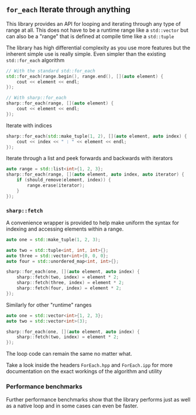 `for_each` Iterate through anything
----------

This library provides an API for looping and iterating through any type of
range at all.  This does not have to be a runtime range like a `std::vector`
but can also be a "range" that is defined at compile time like a `std::tuple`

The library has high differential complexity as you use more features but the
inherent simple use is really simple.  Even simpler than the existing
`std::for_each` algorithm

```c++
// With the standard std::for_each
std::for_each(range.begin(), range.end(), [](auto element) {
    cout << element << endl;
});

// With sharp::for_each
sharp::for_each(range, [](auto element) {
    cout << element << endl;
});
```

Iterate with indices

```c++
sharp::for_each(std::make_tuple(1, 2), [](auto element, auto index) {
    cout << index << " : " << element << endl;
});
```

Iterate through a list and peek forwards and backwards with iterators

```c++
auto range = std::list<int>{1, 2, 3};
sharp::for_each(range, [](auto element, auto index, auto iterator) {
    if (should_remove(element, index)) {
        range.erase(iterator);
    }
});
```

### `sharp::fetch`

A convenience wrapper is provided to help make uniform the syntax for indexing
and accessing elements within a range.

```c++
auto one = std::make_tuple(1, 2, 3);

auto two = std::tuple<int, int, int>{};
auto three = std::vector<int>{0, 0, 0};
auto four = std::unordered_map<int, int>{};

sharp::for_each(one, [](auto element, auto index) {
    sharp::fetch(two, index) = element * 2;
    sharp::fetch(three, index) = element * 2;
    sharp::fetch(four, index) = element * 2;
});
```

Similarly for other "runtime" ranges

```c++
auto one = std::vector<int>{1, 2, 3};
auto two = std::vector<int>(3);

sharp::for_each(one, [](auto element, auto index) {
    sharp::fetch(two, index) = element * 2;
});
```

The loop code can remain the same no matter what.

Take a look inside the headers `ForEach.hpp` and `ForEach.ipp` for more
documentation on the exact workings of the algorithm and utility

### Performance benchmarks

Further performance benchmarks show that the library performs just as well as
a native loop and in some cases can even be faster.
